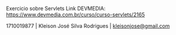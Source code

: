 Exercicio sobre Servlets
Link DEVMEDIA: https://www.devmedia.com.br/curso/curso-servlets/2165

1710019877 | Kleison José Silva Rodrigues | kleisonjose@gmail.com
